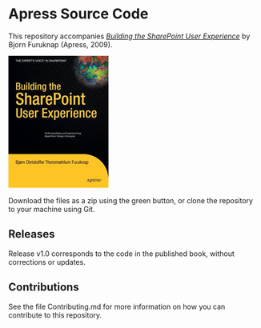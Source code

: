 # Apress Source Code

This repository accompanies [*Building the SharePoint User Experience*](http://www.apress.com/9781430218968) by Bjorn Furuknap (Apress, 2009).

![Cover image](9781430218968.jpg)

Download the files as a zip using the green button, or clone the repository to your machine using Git.

## Releases

Release v1.0 corresponds to the code in the published book, without corrections or updates.

## Contributions

See the file Contributing.md for more information on how you can contribute to this repository.
